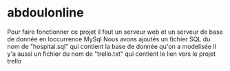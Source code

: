 # abdoulonline
Pour faire fonctionner ce projet il faut un serveur web et un serveur de base de donnée en loccurrence MySql 
Nous avons ajoutés un fichier SQL du nom de "hospital.sql" qui contient la base de donnée qu'on a modelisée
Il y'a aussi un fichier du nom de "trello.txt" qui contient le lien vers le projet trello
